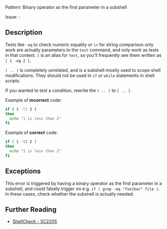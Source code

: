 Pattern: Binary operator as the first parameter in a subshell

Issue: -

## Description

Tests like `-eq` to check numeric equality or `\<` for string comparison only work are actually parameters to the `test` command, and only work as tests in that context. `[` is an alias for `test`, so you'll frequently see them written as `[ 1 -eq 2 ]`.

`( .. )` is completely unrelated, and is a subshell mostly used to scope shell modifications. They should not be used in `if` or `while` statements in shell scripts.

If you wanted to test a condition, rewrite the `( .. )` to `[ .. ]`. 

Example of **incorrect** code:

```sh
if ( 1 -lt 2 )
then
  echo "1 is less than 2"
fi
```

Example of **correct** code:

```sh
if [ 1 -lt 2 ]
then
  echo "1 is less than 2"
fi
```
## Exceptions

This error is triggered by having a binary operator as the first parameter in a subshell, and could falsely trigger on e.g. `if ( grep -eq "foo|bar" file )`. In these cases, check whether the subshell is actually needed.

## Further Reading

* [ShellCheck - SC2205](https://github.com/koalaman/shellcheck/wiki/SC2205)
